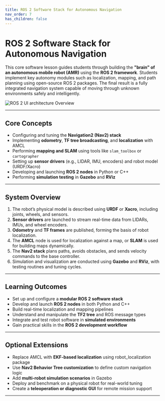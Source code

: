 ```yaml
---
title: ROS 2 Software Stack for Autonomous Navigation
nav_order: 7
has_children: false
---
```


# ROS 2 Software Stack for Autonomous Navigation

This core software lesson guides students through building the **"brain" of an autonomous mobile robot (AMR)** using the **ROS 2 framework**. Students implement key autonomy modules such as localization, mapping, and path planning using open-source ROS 2 packages. The final result is a fully integrated navigation system capable of moving through unknown environments safely and intelligently.

![ROS 2 UI architecture Overview](/Botshare_document/assets/UI_architecture.jpg)

---


## Core Concepts

- Configuring and tuning the **Navigation2 (Nav2) stack**  
- Implementing **odometry**, **TF tree broadcasting**, and **localization** with AMCL  
- Performing **mapping and SLAM** using tools like `slam_toolbox` or `cartographer`  
- Setting up **sensor drivers** (e.g., LIDAR, IMU, encoders) and robot model (URDF/Xacro)  
- Developing and launching **ROS 2 nodes** in Python or C++  
- Performing **simulation testing** in **Gazebo** and **RViz**

---

## System Overview

1. The robot’s physical model is described using **URDF** or **Xacro**, including joints, wheels, and sensors.  
2. **Sensor drivers** are launched to stream real-time data from LIDARs, IMUs, and wheel encoders.  
3. **Odometry** and **TF frames** are published, forming the basis of robot localization.  
4. The **AMCL** node is used for localization against a map, or **SLAM** is used for building maps dynamically.  
5. The **Nav2 stack** plans paths, avoids obstacles, and sends velocity commands to the base controller.  
6. Simulation and visualization are conducted using **Gazebo** and **RViz**, with testing routines and tuning cycles.

---

## Learning Outcomes

- Set up and configure a **modular ROS 2 software stack**  
- Develop and launch **ROS 2 nodes** in both Python and C++  
- Build real-time localization and mapping pipelines  
- Understand and manipulate the **TF2 tree** and ROS message types  
- Integrate and test robot software in **simulated environments**  
- Gain practical skills in the **ROS 2 development workflow**

---

## Optional Extensions

- Replace AMCL with **EKF-based localization** using robot_localization package  
- Use **Nav2 Behavior Tree customization** to define custom navigation logic  
- Add **multi-robot simulation scenarios** in Gazebo  
- Deploy and benchmark on a physical robot for real-world tuning  
- Create a **teleoperation or diagnostic GUI** for remote mission support

---

